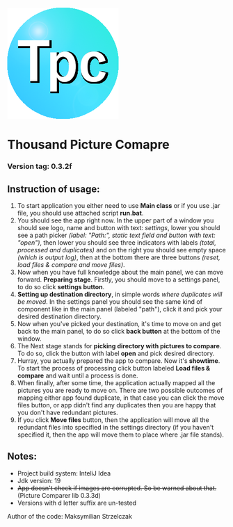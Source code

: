 ![logo](resources/thumbnail.png) 
# Thousand Picture Comapre
### Version tag: 0.3.2f

## Instruction of usage: 
1. To start application you either need to use **Main class** or if you use .jar file, you should use attached script **run.bat**.
2. You should see the app right now. In the upper part of a window you should see logo, name and button with text: *settings*, lower you should see a path picker *(label: "Path:", static text field and button with text: "open")*, then lower you should see three indicators with labels *(total, processed and duplicates)* and on the right you should see empty space *(which is output log)*, then at the bottom there are three buttons *(reset, load files & compare and move files)*.
3. Now when you have full knowledge about the main panel, we can move forward. **Preparing stage**. Firstly, you should move to a settings panel, to do so click **settings button**.
4. **Setting up destination directory**, in simple words *where duplicates will be moved*. In the settings panel you should see the same kind of component like in the main panel (labeled "path"), click it and pick your desired destination directory.
5. Now when you've picked your destination, it's time to move on and get back to the main panel, to do so click **back button** at the bottom of the window.
6. The Next stage stands for **picking directory with pictures to compare**. To do so, click the button with label **open** and pick desired directory.
7. Hurray, you actually prepared the app to compare. Now it's **showtime**. To start the process of processing click button labeled **Load files & compare** and wait until a process is done.
8. When finally, after some time, the application actually mapped all the pictures you are ready to move on. There are two possible outcomes of mapping either app found duplicate, in that case you can click the move files button, or app didn't find any duplicates then you are happy that you don't have redundant pictures.
9. If you click **Move files** button, then the application will move all the redundant files into specified in the settings directory (if you haven't specified it, then the app will move them to place where .jar file stands).

## Notes:
- Project build system: InteliJ Idea
- Jdk version: 19
- ~~App doesn't check if images are corrupted. So be warned about that.~~ (Picture Comparer lib 0.3.3d)
- Versions with d letter suffix are un-tested

Author of the code: Maksymilian Strzelczak 

